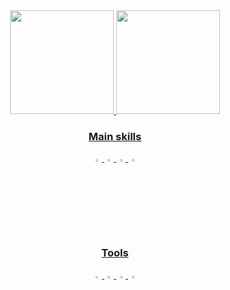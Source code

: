 <div align="center">
    <a href="https://github.com/CoralineVi">
        <img height="166em" src="https://github-readme-stats.vercel.app/api?username=CoralineVi&show_icons=true&theme=shades-of-purple&include_all_commits=true&count_private=true"/>
        <img height="166em" src="https://github-readme-stats.vercel.app/api/top-langs/?username=CoralineVi&langs_count=20&theme=shades-of-purple&layout=compact"/>
</div>

<div align="center">

### Main skills

<code><img width="3%" src="https://cdn.jsdelivr.net/gh/devicons/devicon/icons/python/python-original.svg"></code>
<code><img width="3%" src="https://cdn.jsdelivr.net/gh/devicons/devicon/icons/javascript/javascript-original.svg"></code>
<code><img width="3%" src="https://cdn.jsdelivr.net/gh/devicons/devicon/icons/html5/html5-original.svg"></code>
<code><img width="3%" src="https://cdn.jsdelivr.net/gh/devicons/devicon/icons/css3/css3-original.svg"></code>
  
### Tools

<code><img width="3%" src="https://cdn-icons-png.flaticon.com/512/733/733553.png"></code>
<code><img width="3%" src="https://cdn.jsdelivr.net/gh/devicons/devicon/icons/git/git-original.svg"></code>
<code><img width="3%" src="https://cdn.jsdelivr.net/gh/devicons/devicon/icons/vscode/vscode-original.svg"></code>
<code><img width="3%" src="https://assets.stickpng.com/images/606b40be0261580004244ccb.png"></code>
</div>
